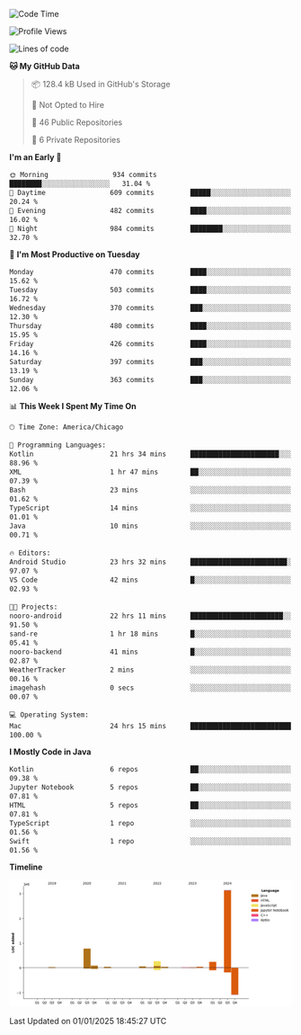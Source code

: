 <!--START_SECTION:waka-->
![Code Time](http://img.shields.io/badge/Code%20Time-747%20hrs%2036%20mins-blue)

![Profile Views](http://img.shields.io/badge/Profile%20Views-19-blue)

![Lines of code](https://img.shields.io/badge/From%20Hello%20World%20I%27ve%20Written-4.8%20million%20lines%20of%20code-blue)

**🐱 My GitHub Data** 

> 📦 128.4 kB Used in GitHub's Storage 
 > 
> 🚫 Not Opted to Hire
 > 
> 📜 46 Public Repositories 
 > 
> 🔑 6 Private Repositories 
 > 
**I'm an Early 🐤** 

```text
🌞 Morning                934 commits         ████████░░░░░░░░░░░░░░░░░   31.04 % 
🌆 Daytime                609 commits         █████░░░░░░░░░░░░░░░░░░░░   20.24 % 
🌃 Evening                482 commits         ████░░░░░░░░░░░░░░░░░░░░░   16.02 % 
🌙 Night                  984 commits         ████████░░░░░░░░░░░░░░░░░   32.70 % 
```
📅 **I'm Most Productive on Tuesday** 

```text
Monday                   470 commits         ████░░░░░░░░░░░░░░░░░░░░░   15.62 % 
Tuesday                  503 commits         ████░░░░░░░░░░░░░░░░░░░░░   16.72 % 
Wednesday                370 commits         ███░░░░░░░░░░░░░░░░░░░░░░   12.30 % 
Thursday                 480 commits         ████░░░░░░░░░░░░░░░░░░░░░   15.95 % 
Friday                   426 commits         ████░░░░░░░░░░░░░░░░░░░░░   14.16 % 
Saturday                 397 commits         ███░░░░░░░░░░░░░░░░░░░░░░   13.19 % 
Sunday                   363 commits         ███░░░░░░░░░░░░░░░░░░░░░░   12.06 % 
```


📊 **This Week I Spent My Time On** 

```text
🕑︎ Time Zone: America/Chicago

💬 Programming Languages: 
Kotlin                   21 hrs 34 mins      ██████████████████████░░░   88.96 % 
XML                      1 hr 47 mins        ██░░░░░░░░░░░░░░░░░░░░░░░   07.39 % 
Bash                     23 mins             ░░░░░░░░░░░░░░░░░░░░░░░░░   01.62 % 
TypeScript               14 mins             ░░░░░░░░░░░░░░░░░░░░░░░░░   01.01 % 
Java                     10 mins             ░░░░░░░░░░░░░░░░░░░░░░░░░   00.71 % 

🔥 Editors: 
Android Studio           23 hrs 32 mins      ████████████████████████░   97.07 % 
VS Code                  42 mins             █░░░░░░░░░░░░░░░░░░░░░░░░   02.93 % 

🐱‍💻 Projects: 
nooro-android            22 hrs 11 mins      ███████████████████████░░   91.50 % 
sand-re                  1 hr 18 mins        █░░░░░░░░░░░░░░░░░░░░░░░░   05.41 % 
nooro-backend            41 mins             █░░░░░░░░░░░░░░░░░░░░░░░░   02.87 % 
WeatherTracker           2 mins              ░░░░░░░░░░░░░░░░░░░░░░░░░   00.16 % 
imagehash                0 secs              ░░░░░░░░░░░░░░░░░░░░░░░░░   00.07 % 

💻 Operating System: 
Mac                      24 hrs 15 mins      █████████████████████████   100.00 % 
```

**I Mostly Code in Java** 

```text
Kotlin                   6 repos             ██░░░░░░░░░░░░░░░░░░░░░░░   09.38 % 
Jupyter Notebook         5 repos             ██░░░░░░░░░░░░░░░░░░░░░░░   07.81 % 
HTML                     5 repos             ██░░░░░░░░░░░░░░░░░░░░░░░   07.81 % 
TypeScript               1 repo              ░░░░░░░░░░░░░░░░░░░░░░░░░   01.56 % 
Swift                    1 repo              ░░░░░░░░░░░░░░░░░░░░░░░░░   01.56 % 
```



**Timeline**

![Lines of Code chart](https://raw.githubusercontent.com/phanijsp/phanijsp/main/assets/bar_graph.png)


 Last Updated on 01/01/2025 18:45:27 UTC
<!--END_SECTION:waka-->
